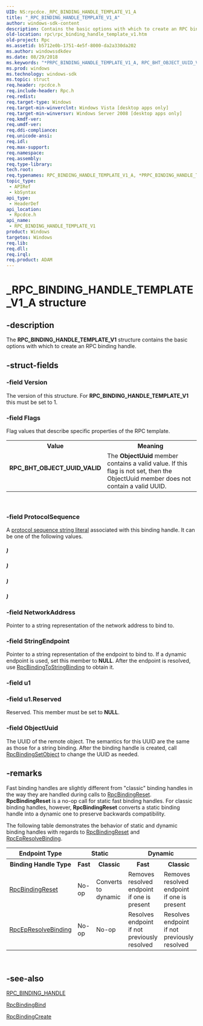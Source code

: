 ```yaml
---
UID: NS:rpcdce._RPC_BINDING_HANDLE_TEMPLATE_V1_A
title: "_RPC_BINDING_HANDLE_TEMPLATE_V1_A"
author: windows-sdk-content
description: Contains the basic options with which to create an RPC binding handle.
old-location: rpc\rpc_binding_handle_template_v1.htm
old-project: Rpc
ms.assetid: b5712e0b-1751-4e5f-8000-da2a330da202
ms.author: windowssdkdev
ms.date: 08/29/2018
ms.keywords: "*PRPC_BINDING_HANDLE_TEMPLATE_V1_A, RPC_BHT_OBJECT_UUID_VALID, RPC_BINDING_HANDLE_TEMPLATE, RPC_BINDING_HANDLE_TEMPLATE structure [RPC], RPC_BINDING_HANDLE_TEMPLATE_V1, RPC_BINDING_HANDLE_TEMPLATE_V1 structure [RPC], RPC_BINDING_HANDLE_TEMPLATE_V1_A, _RPC_BINDING_HANDLE_TEMPLATE_V1_A, _RPC_BINDING_HANDLE_TEMPLATE_V1_W, ncacn_http, ncacn_ip_tcp, ncacn_np, ncalrpc, rpc.rpc_binding_handle_template_v1, rpcdce/RPC_BINDING_HANDLE_TEMPLATE, rpcdce/RPC_BINDING_HANDLE_TEMPLATE_V1"
ms.prod: windows
ms.technology: windows-sdk
ms.topic: struct
req.header: rpcdce.h
req.include-header: Rpc.h
req.redist: 
req.target-type: Windows
req.target-min-winverclnt: Windows Vista [desktop apps only]
req.target-min-winversvr: Windows Server 2008 [desktop apps only]
req.kmdf-ver: 
req.umdf-ver: 
req.ddi-compliance: 
req.unicode-ansi: 
req.idl: 
req.max-support: 
req.namespace: 
req.assembly: 
req.type-library: 
tech.root: 
req.typenames: RPC_BINDING_HANDLE_TEMPLATE_V1_A, *PRPC_BINDING_HANDLE_TEMPLATE_V1_A
topic_type:
 - APIRef
 - kbSyntax
api_type:
 - HeaderDef
api_location:
 - Rpcdce.h
api_name:
 - RPC_BINDING_HANDLE_TEMPLATE_V1
product: Windows
targetos: Windows
req.lib: 
req.dll: 
req.irql: 
req.product: ADAM
---
```


# _RPC_BINDING_HANDLE_TEMPLATE_V1_A structure


## -description


The <b>RPC_BINDING_HANDLE_TEMPLATE_V1</b> structure contains the basic options with which to create an RPC binding handle.


## -struct-fields




### -field Version

The version of this structure. For <b>RPC_BINDING_HANDLE_TEMPLATE_V1</b> this must be set to 1.


### -field Flags

Flag values that describe specific properties of the RPC template.

<table>
<tr>
<th>Value</th>
<th>Meaning</th>
</tr>
<tr>
<td width="40%"><a id="RPC_BHT_OBJECT_UUID_VALID"></a><a id="rpc_bht_object_uuid_valid"></a><dl>
<dt><b>RPC_BHT_OBJECT_UUID_VALID</b></dt>
</dl>
</td>
<td width="60%">
The <b>ObjectUuid</b> member contains a valid value. If this flag is not set, then the ObjectUuid member does not contain a valid UUID.

</td>
</tr>
</table>
 


### -field ProtocolSequence

A <a href="https://msdn.microsoft.com/51284532-b0ac-4bf2-b322-91393b2b9dc6">protocol sequence string literal</a> associated with this binding handle.  It can be one of the following values.



##### )



##### )



##### )



##### )


### -field NetworkAddress

Pointer to a string representation of the network address to bind to.


### -field StringEndpoint

Pointer to a string representation of the endpoint to bind to. If a dynamic endpoint is used, set this member to <b>NULL</b>. After the endpoint is resolved, use <a href="https://msdn.microsoft.com/fd4fea9a-067e-4a1b-8be5-867bbe9663c5">RpcBindingToStringBinding</a> to obtain it.


### -field u1


### -field u1.Reserved

Reserved. This member must be set to <b>NULL</b>.


### -field ObjectUuid

The UUID of the remote object. The semantics for this UUID are the same as those for a string binding. After the binding handle is created, call <a href="https://msdn.microsoft.com/5dcf341f-e392-4608-b741-8fa07cabd50b">RpcBindingSetObject</a> to change the UUID as needed.


## -remarks



Fast binding handles are slightly different from "classic" binding handles in the way they are handled during calls to <a href="https://msdn.microsoft.com/2f7a447a-50b1-422e-a49a-00ede3fcf187">RpcBindingReset</a>. <b>RpcBindingReset</b> is a no-op call for static fast binding handles. For classic binding handles, however, <b>RpcBindingReset</b> converts a static binding handle into a dynamic one to preserve backwards compatibility.

The following table demonstrates the behavior of static and dynamic binding handles with regards to <a href="https://msdn.microsoft.com/2f7a447a-50b1-422e-a49a-00ede3fcf187">RpcBindingReset</a> and <a href="https://msdn.microsoft.com/839eefea-f06d-412b-9637-4af01b783121">RpcEpResolveBinding</a>.
  <table>
<tr>
<th>Endpoint Type</th>
<th colspan="2">Static</th>
<th colspan="2">Dynamic</th>
</tr>
<tr>
<th>Binding Handle Type</th>
<th>Fast</th>
<th>Classic</th>
<th>Fast</th>
<th>Classic</th>
</tr>
<tr>
<td>
<a href="https://msdn.microsoft.com/2f7a447a-50b1-422e-a49a-00ede3fcf187">RpcBindingReset</a>
</td>
<td>No-op</td>
<td>Converts to dynamic</td>
<td>Removes resolved endpoint if one is present</td>
<td>Removes resolved endpoint if one is present</td>
</tr>
<tr>
<td>
<a href="https://msdn.microsoft.com/839eefea-f06d-412b-9637-4af01b783121">RpcEpResolveBinding</a>
</td>
<td>No-op</td>
<td>No-op</td>
<td>Resolves endpoint if not previously resolved</td>
<td>Resolves endpoint if not previously resolved</td>
</tr>
</table>
 






## -see-also




<a href="https://msdn.microsoft.com/3e07d9e9-04d8-4f94-8104-cd0ee89a9407">RPC_BINDING_HANDLE</a>



<a href="https://msdn.microsoft.com/dbc73a66-b1ca-4a53-b662-430b611f8c20">RpcBindingBind</a>



<a href="https://msdn.microsoft.com/0188512e-bff6-414b-a6eb-19bfe8e0b3a9">RpcBindingCreate</a>
 

 

